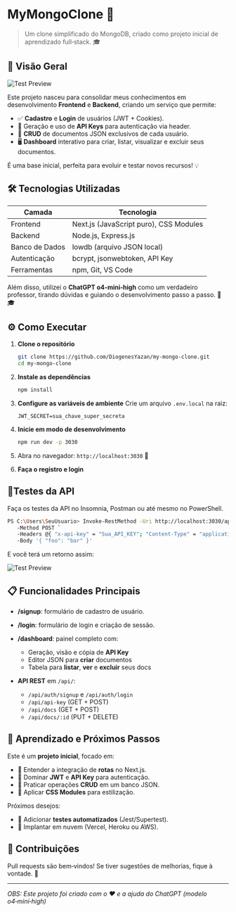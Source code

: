 # MyMongoClone 🐾

> Um clone simplificado do MongoDB, criado como projeto inicial de aprendizado full‑stack. 🎓

## 🚀 Visão Geral

![Test Preview](https://imgur.com/uyVF6Z1.png)

Este projeto nasceu para consolidar meus conhecimentos em desenvolvimento **Frontend** e **Backend**, criando um serviço que permite:

* ✅ **Cadastro** e **Login** de usuários (JWT + Cookies).
* 🔐 Geração e uso de **API Keys** para autenticação via header.
* 📂 **CRUD** de documentos JSON exclusivos de cada usuário.
* 🖥️ **Dashboard** interativo para criar, listar, visualizar e excluir seus documentos.

É uma base inicial, perfeita para evoluir e testar novos recursos! 💡

## 🛠️ Tecnologias Utilizadas

| Camada         | Tecnologia                             |
| -------------- | -------------------------------------- |
| Frontend       | Next.js (JavaScript puro), CSS Modules |
| Backend        | Node.js, Express.js                    |
| Banco de Dados | lowdb (arquivo JSON local)             |
| Autenticação   | bcrypt, jsonwebtoken, API Key          |
| Ferramentas    | npm, Git, VS Code                      |

Além disso, utilizei o **ChatGPT o4‑mini‑high** como um verdadeiro professor, tirando dúvidas e guiando o desenvolvimento passo a passo. 🤖🎓

## ⚙️ Como Executar

1. **Clone o repositório**

   ```bash
   git clone https://github.com/DiogenesYazan/my-mongo-clone.git
   cd my-mongo-clone
   ```
2. **Instale as dependências**

   ```bash
   npm install
   ```
3. **Configure as variáveis de ambiente**
   Crie um arquivo `.env.local` na raiz:

   ```env
   JWT_SECRET=sua_chave_super_secreta
   ```
4. **Inicie em modo de desenvolvimento**

   ```bash
   npm run dev -p 3030
   ```
5. Abra no navegador: `http://localhost:3030` 👀

6. **Faça o registro e login**


## 🧪Testes da API

Faça os testes da API no Insomnia, Postman ou até mesmo no PowerShell.

```BASH
PS C:\Users\SeuUsuario> Invoke-RestMethod -Uri http://localhost:3030/api/docs `
   -Method POST `
   -Headers @{ "x-api-key" = "Sua_API_KEY"; "Content-Type" = "application/json" } `
   -Body '{ "foo": "bar" }'
```
E você terá um retorno assim:

![Test Preview](https://i.imgur.com/poZs7L6.png)


   
## 📋 Funcionalidades Principais

* **/signup**: formulário de cadastro de usuário.
* **/login**: formulário de login e criação de sessão.
* **/dashboard**: painel completo com:

  * Geração, visão e cópia de **API Key**
  * Editor JSON para **criar** documentos
  * Tabela para **listar**, **ver** e **excluir** seus docs
* **API REST** em `/api/`:

  * `/api/auth/signup` e `/api/auth/login`
  * `/api/api-key` (GET + POST)
  * `/api/docs` (GET + POST)
  * `/api/docs/:id` (PUT + DELETE)

## 📖 Aprendizado e Próximos Passos

Este é um **projeto inicial**, focado em:

* 💬 Entender a integração de **rotas** no Next.js.
* 🔐 Dominar **JWT** e **API Key** para autenticação.
* 📂 Praticar operações **CRUD** em um banco JSON.
* 🎨 Aplicar **CSS Modules** para estilização.

Próximos desejos:

* 🧪 Adicionar **testes automatizados** (Jest/Supertest).
* 🚀 Implantar em nuvem (Vercel, Heroku ou AWS).

## 🤝 Contribuições

Pull requests são bem‑vindos! Se tiver sugestões de melhorias, fique à vontade. 👐

---

*OBS: Este projeto foi criado com o ❤️ e a ajuda do ChatGPT (modelo o4‑mini‑high)*
